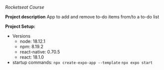 *Rocketseat Course*

**Project description**
App to add and remove to-do items from/to a to-do list

**Project Setup:**
  - Versions
    - node: 18.12.1
    - npm: 8.19.2
    - react-native: 0.70.5
    - react: 18.1.0
  - startup commands:
    ```npx create-expo-app --template```
    ```npx expo start```
